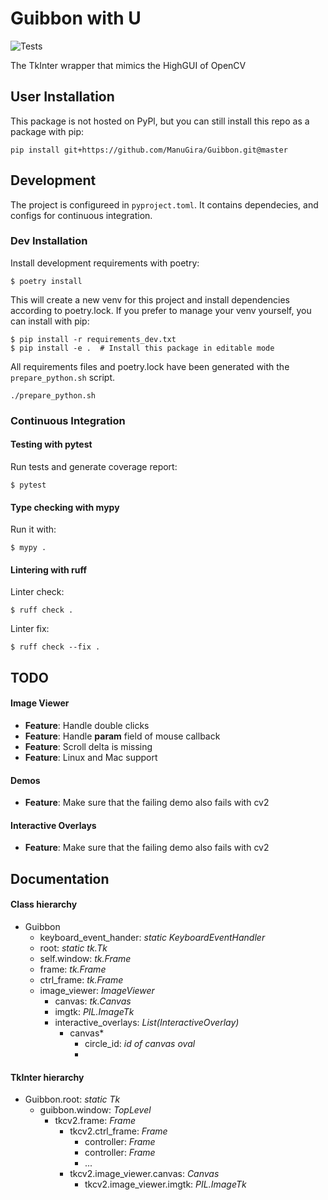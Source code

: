 # Guibbon with U
![Tests](https://github.com/ManuGira/Guibbon/actions/workflows/tests.yml/badge.svg)

The TkInter wrapper that mimics the HighGUI of OpenCV

## User Installation
This package is not hosted on PyPl, but you can still install this repo as a package with pip:
```
pip install git+https://github.com/ManuGira/Guibbon.git@master
```
## Development 

The project is configureed in `pyproject.toml`. It contains dependecies, and configs for continuous integration.

### Dev Installation
Install development requirements with poetry:
```
$ poetry install
```
This will create a new venv for this project and install dependencies according to poetry.lock. If you prefer to manage your venv yourself, you can install with pip:
```
$ pip install -r requirements_dev.txt
$ pip install -e .  # Install this package in editable mode
``` 
All requirements files and poetry.lock have been generated with the `prepare_python.sh` script.
```
./prepare_python.sh
```

### Continuous Integration
#### Testing with pytest 
Run tests and generate coverage report:
```
$ pytest 
```
#### Type checking with mypy
Run it with:
```
$ mypy .
```
#### Lintering with ruff
Linter check:
```
$ ruff check .
```
Linter fix:
```
$ ruff check --fix .
```

## TODO

#### Image Viewer
* **Feature**: Handle double clicks
* **Feature**: Handle **param** field of mouse callback
* **Feature**: Scroll delta is missing
* **Feature**: Linux and Mac support

#### Demos
* **Feature**: Make sure that the failing demo also fails with cv2

#### Interactive Overlays
* **Feature**: Make sure that the failing demo also fails with cv2


## Documentation

#### Class hierarchy
* Guibbon
  * keyboard_event_hander: *static KeyboardEventHandler*
  * root: *static tk.Tk*
  * self.window: *tk.Frame*
  * frame: *tk.Frame*
  * ctrl_frame: *tk.Frame*
  * image_viewer: *ImageViewer*
    * canvas: *tk.Canvas*
    * imgtk: *PIL.ImageTk*
    * interactive_overlays: *List(InteractiveOverlay)*
      * canvas*
        * circle_id: *id of canvas oval*
        * 

#### TkInter hierarchy
* Guibbon.root: *static Tk*
  * guibbon.window: *TopLevel*
    * tkcv2.frame: *Frame*
      * tkcv2.ctrl_frame: *Frame*
        * controller: *Frame*
        * controller: *Frame*
        * ...
      * tkcv2.image_viewer.canvas: *Canvas*
        * tkcv2.image_viewer.imgtk: *PIL.ImageTk*
